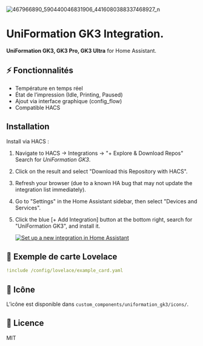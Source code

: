![467966890_590440046831906_4416080388337468927_n](https://github.com/user-attachments/assets/647fde77-b7e6-4a36-bfff-32d722e410f7)

# UniFormation GK3 Integration.



**UniFormation GK3, GK3 Pro, GK3 Ultra** for Home Assistant.

## ⚡ Fonctionnalités
- Température en temps réel
- État de l’impression (Idle, Printing, Paused)
- Ajout via interface graphique (config_flow)
- Compatible HACS


## Installation

Install via HACS :

1. Navigate to HACS -> Integrations -> "+ Explore & Download Repos" Search for *UniFormation GK3*.
2. Click on the result and select "Download this Repository with HACS".
3. Refresh your browser (due to a known HA bug that may not update the integration list immediately).
4. Go to "Settings" in the Home Assistant sidebar, then select "Devices and Services".
5. Click the blue [+ Add Integration] button at the bottom right, search for "UniFormation GK3", and install it.  

   [![Set up a new integration in Home Assistant](https://my.home-assistant.io/badges/config_flow_start.svg)](https://github.com/SoFarSoGood86/UniFormation-GK3.git)



## 🧭 Exemple de carte Lovelace

```yaml
!include /config/lovelace/example_card.yaml
```

## 📸 Icône
L’icône est disponible dans `custom_components/uniformation_gk3/icons/`.

## 📜 Licence
MIT
